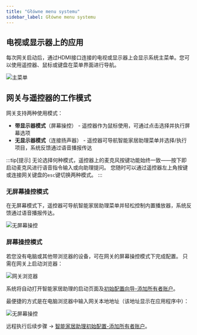```yaml
---
title: "Główne menu systemu"
sidebar_label: Główne menu systemu
---
```


## 电视或显示器上的应用

每次网关启动后，通过HDMI接口连接的电视或显示器上会显示系统主菜单。您可以使用遥控器、鼠标或键盘在菜单界面进行导航。

![主菜单](/img/en/bramka/bramka_start_menu.png)

## 网关与遥控器的工作模式

网关支持两种使用模式：

- **带显示器模式**（屏幕操控） - 遥控器作为鼠标使用，可通过点击选择并执行屏幕选项
- **无显示器模式**（连接扬声器） - 遥控器可导航智能家居助理菜单并选择/执行项目，系统反馈通过语音播报传达

:::tip[提示]
无论选择何种模式，遥控器上的麦克风按键功能始终一致——按下即启动麦克风进行语音指令输入或向助理提问。
您随时可以通过遥控器左上角按键或连接网关键盘的`esc`键切换两种模式。
:::

### 无屏幕操控模式

在无屏幕模式下，遥控器可导航智能家居助理菜单并轻松控制内置播放器，系统反馈通过语音播报传达。

![无屏幕操控](/img/en/bramka/bramka_start_menu_off_screen.png)

### 屏幕操控模式

若您没有电脑或其他带浏览器的设备，可在网关的屏幕操控模式下完成配置。
只需在网关上启动浏览器：

![网关浏览器](/img/en/bramka/bramka_start_menu_browser.png)

系统将自动打开智能家居助理的启动页面及[初始配置向导-添加所有者账户](/docs/ais_bramka_first_run_step_account)。

最便捷的方式是在电脑浏览器中输入网关本地地址（该地址显示在应用程序中）：

![无屏幕操控](/img/en/bramka/bramka_start_menu_app_url.png)

远程执行后续步骤 -> [智能家居助理初始配置-添加所有者账户](/docs/ais_bramka_first_run_step_account)。